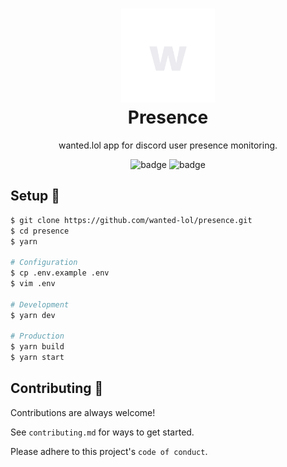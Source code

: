 <h1 align="center">
	<img src="https://github.com/wanted-lol/readme/blob/main/logo.svg" width="150px"><br>
    Presence
</h1>
<p align="center">
wanted.lol app for discord user presence monitoring.
</p>

<p align="center">
	<img src="https://img.shields.io/badge/Node-20.2.0-4e3f73?style=for-the-badge" alt="badge">
	<img src="https://img.shields.io/badge/TypeScript-5.0.0-4e3f73?style=for-the-badge" alt="badge">
</p>

## Setup 🔮

```bash
$ git clone https://github.com/wanted-lol/presence.git
$ cd presence
$ yarn

# Configuration
$ cp .env.example .env
$ vim .env

# Development
$ yarn dev

# Production
$ yarn build
$ yarn start
```

<!-- ## Docker 🔮

```
$ ...
``` -->

## Contributing 🔮

Contributions are always welcome!

See `contributing.md` for ways to get started.

Please adhere to this project's `code of conduct`.
